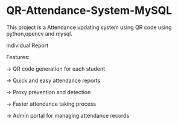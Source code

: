 # QR-Attendance-System-MySQL

This project is a Attendance updating system using QR code using python,opencv and mysql. 

Individual Report

Features:

-> QR code generation for each student

-> Quick and easy attendance reports

-> Proxy prevention and detection

-> Faster attendance taking process

-> Admin portal for managing attendance records
